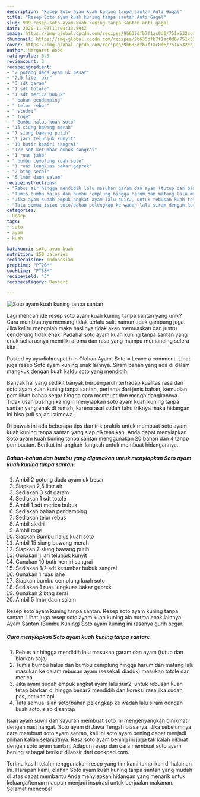 ```yaml
---
description: "Resep Soto ayam kuah kuning tanpa santan Anti Gagal"
title: "Resep Soto ayam kuah kuning tanpa santan Anti Gagal"
slug: 999-resep-soto-ayam-kuah-kuning-tanpa-santan-anti-gagal
date: 2020-11-03T11:04:33.594Z
image: https://img-global.cpcdn.com/recipes/9b635dfb7f1ac0d6/751x532cq70/soto-ayam-kuah-kuning-tanpa-santan-foto-resep-utama.jpg
thumbnail: https://img-global.cpcdn.com/recipes/9b635dfb7f1ac0d6/751x532cq70/soto-ayam-kuah-kuning-tanpa-santan-foto-resep-utama.jpg
cover: https://img-global.cpcdn.com/recipes/9b635dfb7f1ac0d6/751x532cq70/soto-ayam-kuah-kuning-tanpa-santan-foto-resep-utama.jpg
author: Margaret Wood
ratingvalue: 3.5
reviewcount: 3
recipeingredient:
- "2 potong dada ayam uk besar"
- "2,5 liter air"
- "3 sdt garam"
- "1 sdt totole"
- "1 sdt merica bubuk"
- " bahan pendamping"
- " telur rebus"
- " sledri"
- " toge"
- " Bumbu halus kuah soto"
- "15 siung bawang merah"
- "7 siung bawang putih"
- "1 jari telunjuk kunyit"
- "10 butir kemiri sangrai"
- "1/2 sdt ketumbar bubuk sangrai"
- "1 ruas jahe"
- " bumbu cemplung kuah soto"
- "1 ruas lengkuas bakar geprek"
- "2 btng serai"
- "5 lmbr daun salam"
recipeinstructions:
- "Rebus air hingga mendidih lalu masukan garam dan ayam (tutup dan biarkan saja)"
- "Tumis bumbu halus dan bumbu cemplung hingga harum dan matang lalu masukan ke dalam rebusan ayam (sesekali diaduk) masukan totole dan merica"
- "Jika ayam sudah empuk angkat ayam lalu suir2, untuk rebusan kuah tetap biarkan dl hingga benar2 mendidih dan koreksi rasa jika sudah pas, patikan api"
- "Tata semua isian soto/bahan pelengkap ke wadah lalu siram dengan kuah soto. siap disantap"
categories:
- Resep
tags:
- soto
- ayam
- kuah

katakunci: soto ayam kuah 
nutrition: 150 calories
recipecuisine: Indonesian
preptime: "PT26M"
cooktime: "PT58M"
recipeyield: "3"
recipecategory: Dessert

---
```



![Soto ayam kuah kuning tanpa santan](https://img-global.cpcdn.com/recipes/9b635dfb7f1ac0d6/751x532cq70/soto-ayam-kuah-kuning-tanpa-santan-foto-resep-utama.jpg)

Lagi mencari ide resep soto ayam kuah kuning tanpa santan yang unik? Cara membuatnya memang tidak terlalu sulit namun tidak gampang juga. Jika keliru mengolah maka hasilnya tidak akan memuaskan dan justru cenderung tidak enak. Padahal soto ayam kuah kuning tanpa santan yang enak seharusnya memiliki aroma dan rasa yang mampu memancing selera kita.

Posted by ayudiahrespatih in Olahan Ayam, Soto ≈ Leave a comment. Lihat juga resep Soto ayam kuning enak lainnya. Siram bahan yang ada di dalam mangkuk dengan kuah kaldu soto yang mendidih.

Banyak hal yang sedikit banyak berpengaruh terhadap kualitas rasa dari soto ayam kuah kuning tanpa santan, pertama dari jenis bahan, kemudian pemilihan bahan segar hingga cara membuat dan menghidangkannya. Tidak usah pusing jika ingin menyiapkan soto ayam kuah kuning tanpa santan yang enak di rumah, karena asal sudah tahu triknya maka hidangan ini bisa jadi sajian istimewa.


Di bawah ini ada beberapa tips dan trik praktis untuk membuat soto ayam kuah kuning tanpa santan yang siap dikreasikan. Anda dapat menyiapkan Soto ayam kuah kuning tanpa santan menggunakan 20 bahan dan 4 tahap pembuatan. Berikut ini langkah-langkah untuk membuat hidangannya.

<!--inarticleads1-->

##### Bahan-bahan dan bumbu yang digunakan untuk menyiapkan Soto ayam kuah kuning tanpa santan:

1. Ambil 2 potong dada ayam uk besar
1. Siapkan 2,5 liter air
1. Sediakan 3 sdt garam
1. Sediakan 1 sdt totole
1. Ambil 1 sdt merica bubuk
1. Sediakan  bahan pendamping
1. Sediakan  telur rebus
1. Ambil  sledri
1. Ambil  toge
1. Siapkan  Bumbu halus kuah soto
1. Ambil 15 siung bawang merah
1. Siapkan 7 siung bawang putih
1. Gunakan 1 jari telunjuk kunyit
1. Gunakan 10 butir kemiri sangrai
1. Sediakan 1/2 sdt ketumbar bubuk sangrai
1. Gunakan 1 ruas jahe
1. Siapkan  bumbu cemplung kuah soto
1. Sediakan 1 ruas lengkuas bakar geprek
1. Gunakan 2 btng serai
1. Ambil 5 lmbr daun salam


Resep soto ayam kuning tanpa santan. Resep soto ayam kuning tanpa santan. Lihat juga resep soto ayam kuah kuning ala nurma enak lainnya. Ayam Santan (Bumbu Kuning) Soto ayam kuning ini rasanya gurih segar. 

<!--inarticleads2-->

##### Cara menyiapkan Soto ayam kuah kuning tanpa santan:

1. Rebus air hingga mendidih lalu masukan garam dan ayam (tutup dan biarkan saja)
1. Tumis bumbu halus dan bumbu cemplung hingga harum dan matang lalu masukan ke dalam rebusan ayam (sesekali diaduk) masukan totole dan merica
1. Jika ayam sudah empuk angkat ayam lalu suir2, untuk rebusan kuah tetap biarkan dl hingga benar2 mendidih dan koreksi rasa jika sudah pas, patikan api
1. Tata semua isian soto/bahan pelengkap ke wadah lalu siram dengan kuah soto. siap disantap


Isian ayam suwir dan sayuran membuat soto ini mengenyangkan dinikmati dengan nasi hangat. Soto ayam di Jawa Tengah biasanya. Jika sebelumnya cara membuat soto ayam santan, kali ini soto ayam bening dapat menjadi pilihan kalian selanjutnya. Rasa soto ayam bening ini juga tak kalah nikmat dengan soto ayam santan. Adapun resep dan cara membuat soto ayam bening sebagai berikut dilansir dari cookpad.com. 

Terima kasih telah menggunakan resep yang tim kami tampilkan di halaman ini. Harapan kami, olahan Soto ayam kuah kuning tanpa santan yang mudah di atas dapat membantu Anda menyiapkan hidangan yang menarik untuk keluarga/teman maupun menjadi inspirasi untuk berjualan makanan. Selamat mencoba!
